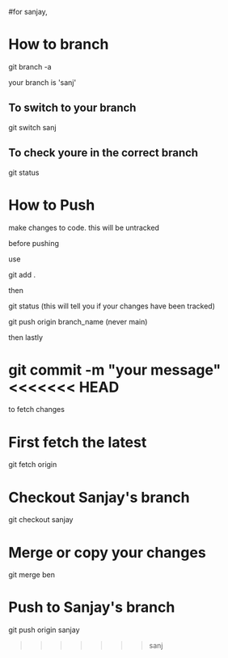 #for sanjay,

# How to branch 
git branch -a

your branch is 'sanj'

## To switch to your branch

git switch sanj

## To check youre in the correct branch 

git status 

# How to Push

make changes to code. this will be untracked 

before pushing 

use 

git add . 

then 

git status (this will tell you if your changes have been tracked)

git push origin branch_name (never main)

then lastly 

git commit -m "your message"
<<<<<<< HEAD
=======

to fetch changes

# First fetch the latest
git fetch origin

# Checkout Sanjay's branch
git checkout sanjay

# Merge or copy your changes
git merge ben

# Push to Sanjay's branch
git push origin sanjay
>>>>>>> sanj
